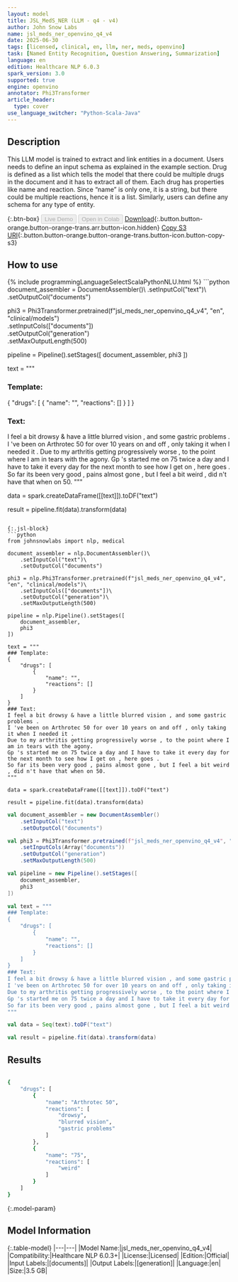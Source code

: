 ```yaml
---
layout: model
title: JSL_MedS_NER (LLM - q4 - v4)
author: John Snow Labs
name: jsl_meds_ner_openvino_q4_v4
date: 2025-06-30
tags: [licensed, clinical, en, llm, ner, meds, openvino]
task: [Named Entity Recognition, Question Answering, Summarization]
language: en
edition: Healthcare NLP 6.0.3
spark_version: 3.0
supported: true
engine: openvino
annotator: Phi3Transformer
article_header:
  type: cover
use_language_switcher: "Python-Scala-Java"
---
```


## Description

This LLM model is trained to extract and link entities in a document. Users needs to define an input schema as explained in the example section. Drug is defined as a list which tells the model that there could be multiple drugs in the document and it has to extract all of them. Each drug has properties like name and reaction. Since “name” is only one, it is a string, but there could be multiple reactions, hence it is a list. Similarly, users can define any schema for any type of entity.

{:.btn-box}
<button class="button button-orange" disabled>Live Demo</button>
<button class="button button-orange" disabled>Open in Colab</button>
[Download](https://s3.amazonaws.com/auxdata.johnsnowlabs.com/clinical/models/jsl_meds_ner_openvino_q4_v4_en_6.0.3_3.0_1751322187915.zip){:.button.button-orange.button-orange-trans.arr.button-icon.hidden}
[Copy S3 URI](s3://auxdata.johnsnowlabs.com/clinical/models/jsl_meds_ner_openvino_q4_v4_en_6.0.3_3.0_1751322187915.zip){:.button.button-orange.button-orange-trans.button-icon.button-copy-s3}

## How to use



<div class="tabs-box" markdown="1">
{% include programmingLanguageSelectScalaPythonNLU.html %}
```python
document_assembler = DocumentAssembler()\
    .setInputCol("text")\
    .setOutputCol("documents")

phi3 = Phi3Transformer.pretrained(f"jsl_meds_ner_openvino_q4_v4", "en", "clinical/models")\
    .setInputCols(["documents"])\
    .setOutputCol("generation")\
    .setMaxOutputLength(500)

pipeline = Pipeline().setStages([
    document_assembler,
    phi3
])

text = """
### Template:
{
    "drugs": [
        {
            "name": "",
            "reactions": []
        }
    ]
}
### Text:
I feel a bit drowsy & have a little blurred vision , and some gastric problems .
I 've been on Arthrotec 50 for over 10 years on and off , only taking it when I needed it .
Due to my arthritis getting progressively worse , to the point where I am in tears with the agony.
Gp 's started me on 75 twice a day and I have to take it every day for the next month to see how I get on , here goes .
So far its been very good , pains almost gone , but I feel a bit weird , did n't have that when on 50.
"""

data = spark.createDataFrame([[text]]).toDF("text")

result = pipeline.fit(data).transform(data)
```

{:.jsl-block}
```python
from johnsnowlabs import nlp, medical

document_assembler = nlp.DocumentAssembler()\
    .setInputCol("text")\
    .setOutputCol("documents")

phi3 = nlp.Phi3Transformer.pretrained(f"jsl_meds_ner_openvino_q4_v4", "en", "clinical/models")\
    .setInputCols(["documents"])\
    .setOutputCol("generation")\
    .setMaxOutputLength(500)

pipeline = nlp.Pipeline().setStages([
    document_assembler,
    phi3
])

text = """
### Template:
{
    "drugs": [
        {
            "name": "",
            "reactions": []
        }
    ]
}
### Text:
I feel a bit drowsy & have a little blurred vision , and some gastric problems .
I 've been on Arthrotec 50 for over 10 years on and off , only taking it when I needed it .
Due to my arthritis getting progressively worse , to the point where I am in tears with the agony.
Gp 's started me on 75 twice a day and I have to take it every day for the next month to see how I get on , here goes .
So far its been very good , pains almost gone , but I feel a bit weird , did n't have that when on 50.
"""

data = spark.createDataFrame([[text]]).toDF("text")

result = pipeline.fit(data).transform(data)
```
```scala
val document_assembler = new DocumentAssembler()
    .setInputCol("text")
    .setOutputCol("documents")

val phi3 = Phi3Transformer.pretrained(f"jsl_meds_ner_openvino_q4_v4", "en", "clinical/models")
    .setInputCols(Array("documents"))
    .setOutputCol("generation")
    .setMaxOutputLength(500)

val pipeline = new Pipeline().setStages([
    document_assembler,
    phi3
])

val text = """
### Template:
{
    "drugs": [
        {
            "name": "",
            "reactions": []
        }
    ]
}
### Text:
I feel a bit drowsy & have a little blurred vision , and some gastric problems .
I 've been on Arthrotec 50 for over 10 years on and off , only taking it when I needed it .
Due to my arthritis getting progressively worse , to the point where I am in tears with the agony.
Gp 's started me on 75 twice a day and I have to take it every day for the next month to see how I get on , here goes .
So far its been very good , pains almost gone , but I feel a bit weird , did n't have that when on 50.
"""

val data = Seq(text).toDF("text")

val result = pipeline.fit(data).transform(data)
```
</div>

## Results

```bash

{
    "drugs": [
        {
            "name": "Arthrotec 50",
            "reactions": [
                "drowsy",
                "blurred vision",
                "gastric problems"
            ]
        },
        {
            "name": "75",
            "reactions": [
                "weird"
            ]
        }
    ]
}

```

{:.model-param}
## Model Information

{:.table-model}
|---|---|
|Model Name:|jsl_meds_ner_openvino_q4_v4|
|Compatibility:|Healthcare NLP 6.0.3+|
|License:|Licensed|
|Edition:|Official|
|Input Labels:|[documents]|
|Output Labels:|[generation]|
|Language:|en|
|Size:|3.5 GB|